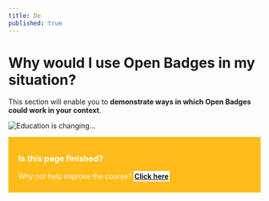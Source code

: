 ```yaml
---
title: Do
published: true
---
```


# Why would I use Open Badges in my situation?

This section will enable you to **demonstrate ways in which Open Badges could work in your context**.

<img src="{{ site.baseurl }}/img/visual-thinkery/education-changing.png" alt="Education is changing..."></a></p>

<div style="background:#FFBC1A; padding:10px; padding-left:20px; color:white;">
<h3>Is this page finished?</h3>
<p>Why not help improve the course? <strong><a style="background:white; padding:2px;" href="https://github.com/thinkoutloudclub/badge-course/wiki/Help-improve-the-Open-Badges-101-course">Click here</a></strong></p>
</div>

